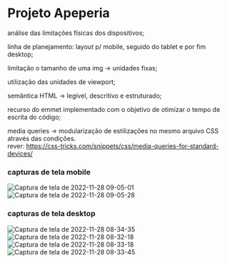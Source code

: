 # Projeto Apeperia

análise das limitações físicas dos dispositivos; 
  
linha de planejamento: layout p/ mobile, seguido do tablet e por fim desktop; 
  
limitação o tamanho de uma img -> unidades fixas;

utilização das unidades de viewport; 
  
semântica HTML -> legível, descritivo e estruturado; 
  
recurso do emmet implementado com o objetivo de otimizar o tempo de escrita do código; 
  
media queries -> modularização de estilizações no mesmo arquivo CSS através das condições. <br>
      rever: https://css-tricks.com/snippets/css/media-queries-for-standard-devices/
      
### capturas de tela mobile

![Captura de tela de 2022-11-28 09-05-01](https://user-images.githubusercontent.com/105956403/204273843-f16e20c0-5f80-45dc-9d02-c0af33b71a8d.png)
![Captura de tela de 2022-11-28 09-05-28](https://user-images.githubusercontent.com/105956403/204273885-361b89b0-42f7-45a4-a2af-12f0c069d7b5.png)


### capturas de tela desktop
![Captura de tela de 2022-11-28 08-34-35](https://user-images.githubusercontent.com/105956403/204267993-ef8826c2-8a31-4200-aa5c-e10fedfce1ea.png)
![Captura de tela de 2022-11-28 08-32-18](https://user-images.githubusercontent.com/105956403/204267659-30df3866-66d2-4abc-93fc-55c2a217ce7e.png)
![Captura de tela de 2022-11-28 08-33-18](https://user-images.githubusercontent.com/105956403/204267787-e3d6e3aa-fb07-4448-a41a-bab070c07f2f.png)
![Captura de tela de 2022-11-28 08-33-45](https://user-images.githubusercontent.com/105956403/204267893-4aeb65f4-d227-4553-8f0d-6fcce573076d.png)

